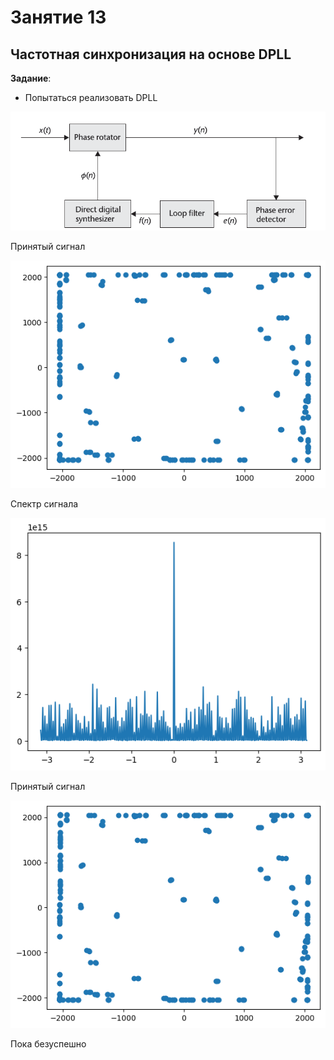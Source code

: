 # Занятие 13
## Частотная синхронизация на основе DPLL

**Задание**: 
- Попытаться реализовать DPLL

<img src = "Screenshots/ppl.png">



Принятый сигнал

<img src = "Screenshots/tx.png">


Спектр сигнала

<img src = "Screenshots/fft.png">


Принятый сигнал

<img src = "Screenshots/rx.png">


Пока безуспешно
